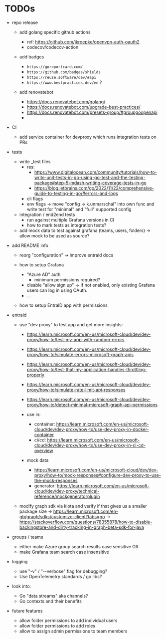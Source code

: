<!--
SPDX-FileCopyrightText: 2025 Sebastian Küthe and (other) contributors to project grafana-oss-team-sync <https://github.com/skuethe/grafana-oss-team-sync>
SPDX-License-Identifier: GPL-3.0-or-later
-->

# TODOs

- repo release
    - add golang specific github actions
        - ref: https://github.com/jkroepke/openvpn-auth-oauth2
        - codecov/codecov-action

    - add badges
        - `https://goreportcard.com/`
        - `https://github.com/badges/shields`
        - `https://reuse.software/dev/#api`
        - `https://www.bestpractices.dev/en` ?

    - add renovatebot
        - https://docs.renovatebot.com/golang/
        - https://docs.renovatebot.com/upgrade-best-practices/
        - https://docs.renovatebot.com/presets-group/#groupgoopenapi
        -

- CI
    - add service container for devproxy which runs integration tests on PRs


- tests
    - write _test files
        - res:
            - https://www.digitalocean.com/community/tutorials/how-to-write-unit-tests-in-go-using-go-test-and-the-testing-package#step-5-mdash-writing-coverage-tests-in-go
            - https://blog.jetbrains.com/go/2022/11/22/comprehensive-guide-to-testing-in-go/#errors-and-logs
        - cli flags
        - env flags
            -> move "config -> k.unmarschal" into own func and write test for "minimal" and "full" supported config
    - integration / end2end tests
        - run against multiple Grafana versions in CI
        - how to mark tests as integration tests?
    - add mock data to test against grafana (teams, users, folders)
        -> allow mock to be used as source?


- add README info
    - reorg "configuration"
        -> improve entraid docs

    - how to setup Grafana
        - "Azure AD" auth
            - minimum permissions required?
        - disable "allow sign up"
            -> If not enabled, only existing Grafana users can log in using OAuth.
        - ...
    - how to setup EntraID app with permissions


- entraid
    - use "dev proxy" to test app and get more insights:
        - https://learn.microsoft.com/en-us/microsoft-cloud/dev/dev-proxy/how-to/test-my-app-with-random-errors
        - https://learn.microsoft.com/en-us/microsoft-cloud/dev/dev-proxy/how-to/simulate-errors-microsoft-graph-apis
        - https://learn.microsoft.com/en-us/microsoft-cloud/dev/dev-proxy/how-to/test-that-my-application-handles-throttling-properly
        - https://learn.microsoft.com/en-us/microsoft-cloud/dev/dev-proxy/how-to/simulate-rate-limit-api-responses
        - https://learn.microsoft.com/en-us/microsoft-cloud/dev/dev-proxy/how-to/detect-minimal-microsoft-graph-api-permissions

        - use in:
            - container: https://learn.microsoft.com/en-us/microsoft-cloud/dev/dev-proxy/how-to/use-dev-proxy-in-docker-container
            - ci/cd:     https://learn.microsoft.com/en-us/microsoft-cloud/dev/dev-proxy/how-to/use-dev-proxy-in-ci-cd-overview

        - mock data
            - https://learn.microsoft.com/en-us/microsoft-cloud/dev/dev-proxy/how-to/mock-responses#configure-dev-proxy-to-use-the-mock-responses
            - generator: https://learn.microsoft.com/en-us/microsoft-cloud/dev/dev-proxy/technical-reference/mockgeneratorplugin


    - modify graph sdk via kiota and verify if that gives us a smaller package size
        -> https://learn.microsoft.com/en-gb/graph/sdks/customize-client?tabs=go
        -> https://stackoverflow.com/questions/78355878/how-to-disable-backingstore-and-dirty-tracking-in-graph-beta-sdk-for-java


- groups / teams
    - either make Azure group search results case sensitive OR
    - make Grafana team search case insensitive


- logging
    - use "-v" / "--verbose" flag for debugging?
    - Use OpenTelemetry standards / go libs?


- look into:
    - Go "data streams" aka channels?
    - Go contexts and their benefits


- future features
    - allow folder permissions to add individual users
    - allow folder permissions to add roles
    - allow to assign admin permissions to team members
